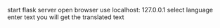 start flask server
open browser
use localhost: 127.0.0.1
select language
enter text
you will get the translated text
